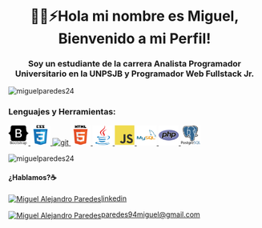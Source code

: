 ### 
<h1 align="center"> 👋😄⚡Hola mi nombre es Miguel, Bienvenido a mi Perfil!</h1>
<h3 align="center">Soy un estudiante de la carrera Analista Programador Universitario en la UNPSJB y Programador Web Fullstack Jr.</h3>

<p align="left"> <img src="https://komarev.com/ghpvc/?username=miguelparedes24&label=Profile%20views&color=0e75b6&style=flat" alt="miguelparedes24" /> </p>

<p align="left">
</p>

<h3 align="left">Lenguajes y Herramientas:</h3>
<p align="left"> <a href="https://getbootstrap.com" target="_blank" rel="noreferrer"> <img src="https://raw.githubusercontent.com/devicons/devicon/master/icons/bootstrap/bootstrap-plain-wordmark.svg" alt="bootstrap" width="40" height="40"/> </a> <a href="https://www.w3schools.com/css/" target="_blank" rel="noreferrer"> <img src="https://raw.githubusercontent.com/devicons/devicon/master/icons/css3/css3-original-wordmark.svg" alt="css3" width="40" height="40"/> </a> <a href="https://git-scm.com/" target="_blank" rel="noreferrer"> <img src="https://www.vectorlogo.zone/logos/git-scm/git-scm-icon.svg" alt="git" width="40" height="40"/> </a> <a href="https://www.w3.org/html/" target="_blank" rel="noreferrer"> <img src="https://raw.githubusercontent.com/devicons/devicon/master/icons/html5/html5-original-wordmark.svg" alt="html5" width="40" height="40"/> </a> <a href="https://www.java.com" target="_blank" rel="noreferrer"> <img src="https://raw.githubusercontent.com/devicons/devicon/master/icons/java/java-original.svg" alt="java" width="40" height="40"/> </a> <a href="https://developer.mozilla.org/en-US/docs/Web/JavaScript" target="_blank" rel="noreferrer"> <img src="https://raw.githubusercontent.com/devicons/devicon/master/icons/javascript/javascript-original.svg" alt="javascript" width="40" height="40"/> </a> <a href="https://www.mysql.com/" target="_blank" rel="noreferrer"> <img src="https://raw.githubusercontent.com/devicons/devicon/master/icons/mysql/mysql-original-wordmark.svg" alt="mysql" width="40" height="40"/> </a> <a href="https://www.php.net" target="_blank" rel="noreferrer"> <img src="https://raw.githubusercontent.com/devicons/devicon/master/icons/php/php-original.svg" alt="php" width="40" height="40"/> </a> <a href="https://www.postgresql.org" target="_blank" rel="noreferrer"> <img src="https://raw.githubusercontent.com/devicons/devicon/master/icons/postgresql/postgresql-original-wordmark.svg" alt="postgresql" width="40" height="40"/> </a> </p>

<p><img align="center" src="https://github-readme-stats.vercel.app/api/top-langs?username=miguelparedes24&show_icons=true&locale=en&layout=compact" alt="miguelparedes24" /></p>

#### ¿Hablamos?☕️


<p align="left">

<a href="https://www.linkedin.com/in/miguel-paredes-bb6a99224" target="blank"><img align="center" src="https://cdn.jsdelivr.net/npm/simple-icons@3.0.1/icons/linkedin.svg" alt="Miguel Alejandro Paredes" height="30" width="40" />linkedin</a>


<a href="mailto:paredes94miguel@gmail.com " target="blank"><img align="center" src="https://cdn.jsdelivr.net/npm/simple-icons@3.0.1/icons/gmail.svg" alt="Miguel Alejandro Paredes" height="30" width="40" />paredes94miguel@gmail.com</a>
</p>
